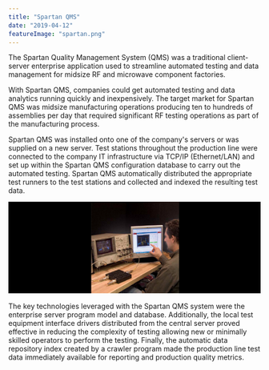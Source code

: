 ```yaml
---
title: "Spartan QMS"
date: "2019-04-12"
featureImage: "spartan.png"
---
```


The Spartan Quality Management System (QMS) was a traditional client-server enterprise application
used to streamline automated testing and data management for midsize
RF and microwave component factories.

<!-- end -->

With Spartan QMS, companies could get automated testing and data analytics running
quickly and inexpensively. The target market for Spartan QMS was midsize manufacturing
operations producing ten to hundreds of assemblies per day that required significant
RF testing operations as part of the manufacturing process.

Spartan QMS was installed onto one of the company's servers or was supplied on a new server.
Test stations throughout the production line were connected to the company IT infrastructure
via TCP/IP (Ethernet/LAN) and set up within the Spartan QMS configuration database to
carry out the automated testing. Spartan QMS automatically distributed the appropriate
test runners to the test stations and collected and indexed the resulting test data.

![Spartan Testing](./spartan_testing.png)

The key technologies leveraged with the Spartan QMS system were the enterprise server
program model and database. Additionally, the local test equipment interface drivers
distributed from the central server proved effective in reducing the complexity of testing
allowing new or minimally skilled operators to perform the testing. Finally, the automatic
data repository index created by a crawler program made the production line test data
immediately available for reporting and production quality metrics.


